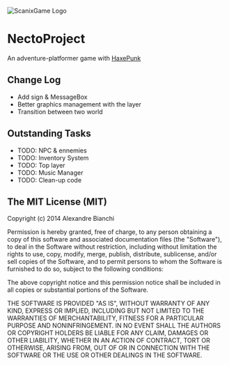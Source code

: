 ![ScanixGame Logo](https://dl.dropbox.com/s/aey1jjcf8zlw0yd/scanixgames.png)

NectoProject
============

An adventure-platformer game with [HaxePunk](http://haxepunk.com/)

Change Log
----------

* Add sign & MessageBox
* Better graphics management with the layer
* Transition between two world

Outstanding Tasks
-----------------

* TODO: NPC & ennemies
* TODO: Inventory System
* TODO: Top layer
* TODO: Music Manager
* TODO: Clean-up code

The MIT License (MIT)
--------------------

Copyright (c) 2014 Alexandre Bianchi

Permission is hereby granted, free of charge, to any person obtaining a copy
of this software and associated documentation files (the "Software"), to deal
in the Software without restriction, including without limitation the rights
to use, copy, modify, merge, publish, distribute, sublicense, and/or sell
copies of the Software, and to permit persons to whom the Software is
furnished to do so, subject to the following conditions:

The above copyright notice and this permission notice shall be included in
all copies or substantial portions of the Software.

THE SOFTWARE IS PROVIDED "AS IS", WITHOUT WARRANTY OF ANY KIND, EXPRESS OR
IMPLIED, INCLUDING BUT NOT LIMITED TO THE WARRANTIES OF MERCHANTABILITY,
FITNESS FOR A PARTICULAR PURPOSE AND NONINFRINGEMENT. IN NO EVENT SHALL THE
AUTHORS OR COPYRIGHT HOLDERS BE LIABLE FOR ANY CLAIM, DAMAGES OR OTHER
LIABILITY, WHETHER IN AN ACTION OF CONTRACT, TORT OR OTHERWISE, ARISING FROM,
OUT OF OR IN CONNECTION WITH THE SOFTWARE OR THE USE OR OTHER DEALINGS IN
THE SOFTWARE.

